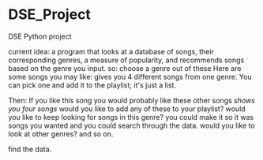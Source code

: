 # DSE_Project
DSE Python project

current idea: a program that looks at a database of songs, their corresponding genres, a measure of popularity, and recommends songs based on the genre you input. 
so: 
choose a genre out of these
Here are some songs you may like: gives you 4 different songs from one genre. You can pick one and add it to the playlist; it's just a list.

Then: 
If you like this song you would probably like these other songs *shows you four songs* would you like to add any of these to your playlist?
would you like to keep looking for songs in this genre? you could make it so it was songs you wanted and you could search through the data.
would you like to look at other genres?
and so on.


find the data.

